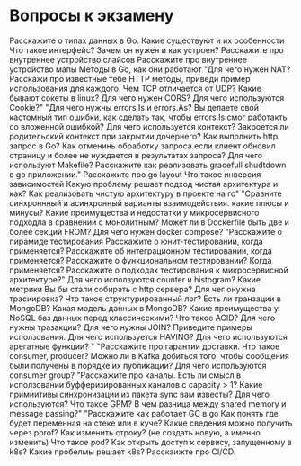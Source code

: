 # Вопросы к экзамену
Расскажите о типах данных в Go. Какие существуют и их особенности
Что такое интерфейс? Зачем он нужен и как устроен?
Расскажите про внутреннее устройство слайсов
Расскажите про внутреннее устройство мапы
Методы в Go, как они работают
"Для чего нужен NAT?
Расскажи про известные тебе HTTP методы, приведи пример использования для каждого.
Чем TCP отличается от UDP? 
Какие бывают сокеты в linux? 
Для чего нужен CORS?
Для чего используются Cookie?"
"Для чего нужны errors.Is и errors.As? 
Вы делаете свой кастомный тип ошибки, как сделать так, чтобы errors.Is смог работакть со вложенной ошибкой? 
Для чего используется контекст? 
Закроется ли родительский контекст при закрытии дочернего? 
Как выполнить http запрос в Go?
Как отменинь обработку запроса если клиент обновил страницу и более не нуждается в результатах запроса? 
Для чего используют Makefile? 
Расскажите как реализовать gracefull shudtdown в go приложении."
Расскажите про go layout
Что такое инверсия зависимостей
Какую проблему решает подход чистая архитектура и как?
Как реализовать чистую архитектуру в проекте на го"
"Сравните синхроннный и асинхронный варианты взаимодействия. какие плюсы и минусы? 
Какие преимущества и недостатки у микросервисного подходла в сравнении с монолитным?
Может ли в Dockerfile быть две и более секций FROM? 
Для чего нужен docker compose? 
"Расскажите о пирамиде тестирования
Расскажите о юнит-тестировании, когда применяется?
Расскажите об интеграционном тестировании, когда применяется?
Расскажите о функциональном тестировании? Когда применяется? 
Расскажите о подходах тестирования к микросервисной архитектуре?"
Для чего исползуются counter и histogram? 
Какие метрики Вы бы стали собирать с http сервера? 
Для чег онужна трасиировка? 
Что такое структурированный лог? 
Есть ли транзации в MongoDB? 
Какая модель данных в MongoDB? 
Какие преимущества у NoSQL баз данных перед классическими? 
Что такое ACID? 
Для чего нужны тразакции? 
Для чего нужны JOIN?  Приведите примеры исползования.
Для чего используется HAVING? 
Для чего используются арегатные функции? "
"Расскажите про гарантии доставки.
Что такое consumer, producer? 
Можно ли в Kafka добиться того, чтобы сообщения были получены в порядке их публикации? 
Для чего используются consumer group?
"Расскажите про каналы. 
Есть ли смысл в исползовании буфферизированных каналов с capacity > 1? 
Какие примиитивы синхронизации из пакета sync вам известы? Для чего используются? 
Что такое GPM?
В чем разница между shared memory и message passing?"
"Расскажите как работает GC в go
Как понять где будет переменная на стеке или в куче?
Какие сведения можно получить через pprof? 
Как изменить строку? (не создать новую, а именно изменить)
Что такое pod? 
Как открыть доступ к сервису, запущенному в k8s? 
Какие пробелмы решает k8s? 
Расскаижте про CI/CD.
